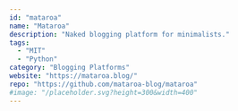 ```yaml
---
id: "mataroa"
name: "Mataroa"
description: "Naked blogging platform for minimalists."
tags:
  - "MIT"
  - "Python"
category: "Blogging Platforms"
website: "https://mataroa.blog/"
repo: "https://github.com/mataroa-blog/mataroa"
#image: "/placeholder.svg?height=300&width=400"
---
```


